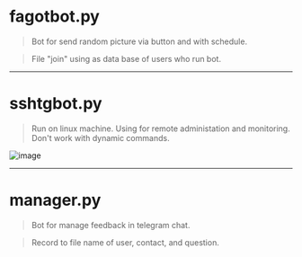 # fagotbot.py
>Bot for send random picture via button and with schedule.

>File "join" using as data base of users who run bot.

-------

# sshtgbot.py
>Run on linux machine. Using for remote administation and monitoring. Don't work with dynamic commands.

![image](https://specialbotdata.000webhostapp.com/pic_git/sshbot.png)

------
# manager.py
>Bot for manage feedback in telegram chat.

>Record to file name of user, contact, and question.

